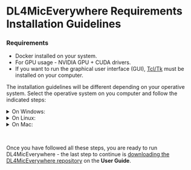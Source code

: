 # DL4MicEverywhere Requirements Installation Guidelines


### Requirements

- Docker installed on your system.
- For GPU usage - NVIDIA GPU + CUDA drivers.
- If you want to run the graphical user interface (GUI), [Tcl/Tk](https://www.tcl.tk/) must be installed on your computer. 

The installation guidelines will be different depending on your operative system. Select the operative system on you computer and follow the indicated steps:

<details>
<summary>On Windows:</summary>

## Intro
Windows operating systems require a slightly more complicated installation process. Also, beware there might be differences between Windows 10 and 11.
- Install Docker Desktop.
- Install Ubuntu inside WSL. 
- Install TCL/TK in WSL's Ubuntu.

## Requirements
- WSL (Windows Subsystem for Linux) - Pre-installed on most Windows 10/11 systems, otherwise it is available on the Microsoft store.
- Install and/or update all the GPU [NVIDIA drivers](https://www.nvidia.com/download/index.aspx), [cudatoolkit](https://developer.nvidia.com/cuda-toolkit), and [cuDNN](https://developer.nvidia.com/cudnn) necessary for your GPU.  

## 1. Docker Desktop installation
Firstly, Docker Desktop needs to be installed on your computer. Follow the official guidelines: https://docs.docker.com/desktop/install/mac-install/
 - During installation tick the recommended **WLS2** option.
 - To finalize the installation **Restart** the computer.

## 2. Setup the WSL (Windows Subsystem for Linux)

### 2.1. Install Ubuntu inside WSL
Open a Command Line (cmd.exe) or PowerShell window and run:
 
```
wsl --install
```
This will install Ubuntu inside WSL.

Once the installation ends it will ask for a username and a password. This is not necessary, exit the installation by using **Ctrl+C** or by closing the window.

Re-open the Command Line or PowerShell window and run the command **again**, if the installation was sucessfull you should see the following message:

![Ubuntu is sucessfully installed](https://github.com/HenriquesLab/DL4MicEverywhere/blob/documentation/Wiki%20images/WSL_UBUNTU_IS_INSTALLED.png)

### 2.2. Make Ubuntu the default configuration

Run the following command in the Command Line or PowerShell window to check what is the current default configuration.
```
wsl --list --verbose
```

The one with * is the default configuration. 

![Ubuntu is the default configuration](https://github.com/HenriquesLab/DL4MicEverywhere/blob/documentation/Wiki%20images/WSL_UBUNTU.png)

If it is not Ubuntu, it can be changed by using the command: 
```
wsl --set-default Ubuntu
```

### 2.3. TCL/TK installation 

TCL/TK is required for the graphical user interface (GUI) of DL4MicEverywhere, and it must be installed inside WSL's Ubuntu.

This requires running the following commands in the Command Line or PowerShell window:
```
wsl apt-get update
```
```
wsl apt-get install tk
```

Now TCL/TK should be installed inside WSL's Ubuntu.

To check if TCL/TK is correctly installed run:
```
wsl wish
```
This should open a new window named Wish. If it fails repeat the previous steps again.

</details>

<details>
<summary>On Linux:</summary>

## 1. Docker Installation

Firstly, Docker Desktop needs to be installed on your computer. Follow the official guideline: https://docs.docker.com/desktop/install/linux-install/

## 2. Install Tcl/Tk for the DL4MicEverywhere graphical user interface

The only requirement to use the graphical user interface (GUI) is to have [Tcl/Tk](https://www.tcl.tk/) installed on your computer. 

Most Unix / Linux operating system distributions include Tcl and Tk. If not already installed, use your system's package manager to install the appropriate packages. For Ubuntu, use the following commands:

```
sudo apt-get install tcl
sudo apt-get install tk
```

</details>

<details>
<summary>On Mac:</summary>

## 1. Docker Installation

Firstly, Docker Desktop needs to be installed on your computer. Follow the official guideline: https://docs.docker.com/desktop/install/mac-install/

## 2. Install Tcl/Tk for the DL4MicEverywhere graphical user interface

The only requirement to use the graphical user interface (GUI) is to have [Tcl/Tk](https://www.tcl.tk/) installed on your computer.

Most Mac OS X operating system distributions include Tcl/Tk. If not already installed, you will receive an error similar to the following:

```
DEPRECATION WARNING: The system version of Tk is deprecated and may be removed in a future release. Please don't rely on it. Set TK_SILENCE_DEPRECATION=1 to suppress this warning.
```
you can install or update the appropriate packages in two different ways:

 * Option 1: Using Homebrew:
   Reinstall your tcl-tk packages
   ```
   brew uninstall tcl-tk
   brew install tcl-tk
   ```

   **Note**: If you don't have the `brew` command, install [Homebrew](https://brew.sh/) by running the following command in your terminal:
   ```
   /bin/bash -c "$(curl -fsSL https://raw.githubusercontent.com/Homebrew/install/HEAD/install.sh)"
   ```

 * Option 2: Using a package installation:
   
   Go to https://www.tcl.tk/software/tcltk/ and click on the Active Tcl [link](https://www.activestate.com/products/tcl/): 

   <img src="https://github.com/HenriquesLab/DL4MicEverywhere/blob/documentation/Wiki%20images/TCL_01.png" 
     alt="Main window"
     width="80%" 
     height="80%" />

   In this case, as you are using macOS, click on the macOS option:

   <img src="https://github.com/HenriquesLab/DL4MicEverywhere/blob/documentation/Wiki%20images/TCL_02_Mac.png" 
     alt="Main window"
     width="80%" 
     height="80%" />

   Then, you can create an account, or continue to download without an account, to be able to download the installation file:

   <img src="https://github.com/HenriquesLab/DL4MicEverywhere/blob/documentation/Wiki%20images/TCL_03.png" 
     alt="Main window"
     width="80%" 
     height="80%" />

   Afterwards this window will be shown. Don't worry. Click on **View all Available Builds**:

   <img src="https://github.com/HenriquesLab/DL4MicEverywhere/blob/documentation/Wiki%20images/TCL_04_Mac.png" 
     alt="Main window"
     width="80%" 
     height="80%" />

   and then click on the **Download** button to get the `.pkg` file:

   <img src="https://github.com/HenriquesLab/DL4MicEverywhere/blob/documentation/Wiki%20images/TCL_05_Mac.png" 
     alt="Main window"
     width="80%" 
     height="80%" />

   Then, find the package that you have downloaded:

   <img src="https://github.com/HenriquesLab/DL4MicEverywhere/blob/documentation/Wiki%20images/TCL_06_Mac.png" 
     alt="Main window"
     width="60%" 
     height="60%" />

   and after double-clicking, an installation window will pop up. Click on **Continue** to start the installation:

   <img src="https://github.com/HenriquesLab/DL4MicEverywhere/blob/documentation/Wiki%20images/TCL_07_Mac.png" 
     alt="Main window"
     width="60%" 
     height="60%" />

   Click on **Continue** to go to the **License** step:

   <img src="https://github.com/HenriquesLab/DL4MicEverywhere/blob/documentation/Wiki%20images/TCL_08_Mac.png" 
     alt="Main window"
     width="60%" 
     height="60%" />

   Click on **Agree**:

   <img src="https://github.com/HenriquesLab/DL4MicEverywhere/blob/documentation/Wiki%20images/TCL_09_Mac.png" 
     alt="Main window"
     width="60%" 
     height="60%" />

   Click on **Install** to start the installation:

   <img src="https://github.com/HenriquesLab/DL4MicEverywhere/blob/documentation/Wiki%20images/TCL_10_Mac.png" 
     alt="Main window"
     width="60%" 
     height="60%" />

   The installation has been completed, click on **Close** and everything should be ready.

   <img src="https://github.com/HenriquesLab/DL4MicEverywhere/blob/documentation/Wiki%20images/TCL_11_Mac.png" 
     alt="Main window"
     width="60%" 
     height="60%" />

</details>

&nbsp;

Once you have followed all these steps, you are ready to run DL4MicEverywhere - the last step to continue is [downloading the DL4MicEverywhere repository](USER_GUIDE.md#download-dl4miceverywhere-repository) on the **User Guide**.
